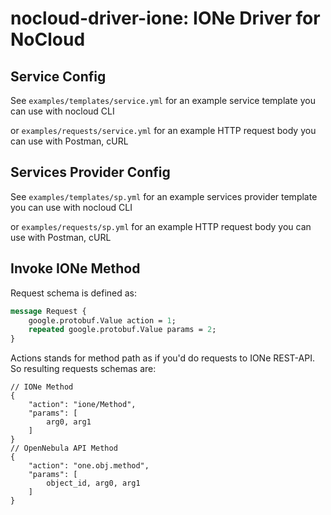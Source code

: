 # nocloud-driver-ione: IONe Driver for NoCloud

## Service Config

See `examples/templates/service.yml` for an example service template you can use with nocloud CLI

or `examples/requests/service.yml` for an example HTTP request body you can use with Postman, cURL

## Services Provider Config

See `examples/templates/sp.yml` for an example services provider template you can use with nocloud CLI

or `examples/requests/sp.yml` for an example HTTP request body you can use with Postman, cURL

## Invoke IONe Method

Request schema is defined as:

```proto
message Request {
    google.protobuf.Value action = 1;
    repeated google.protobuf.Value params = 2;
}
```

Actions stands for method path as if you'd do requests to IONe REST-API. So resulting requests schemas are:

```jsonc
// IONe Method
{
    "action": "ione/Method",
    "params": [
        arg0, arg1
    ]
}
// OpenNebula API Method
{
    "action": "one.obj.method",
    "params": [
        object_id, arg0, arg1
    ]
}
```
